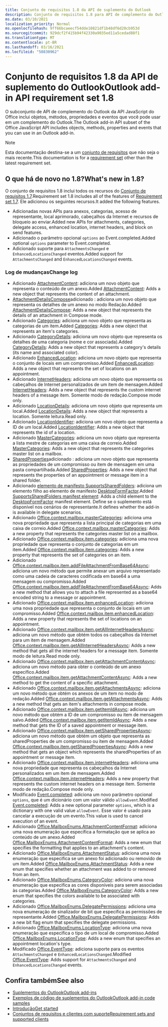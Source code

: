 ```yaml
---
title: Conjunto de requisitos 1.8 da API de suplemento do Outlook
description: Conjunto de requisitos 1.8 para API de complemento do Outlook.
ms.date: 03/10/2021
localization_priority: Normal
ms.openlocfilehash: 9ff66bcaeecf54dde10821df1b48df6d20cb953d
ms.sourcegitcommit: 929dcf2f415b94f42330a9035ed11a5cedad88f1
ms.translationtype: MT
ms.contentlocale: pt-BR
ms.lasthandoff: 03/16/2021
ms.locfileid: "50830962"
---
```

# <a name="outlook-add-in-api-requirement-set-18"></a><span data-ttu-id="cba3d-103">Conjunto de requisitos 1.8 da API de suplemento do Outlook</span><span class="sxs-lookup"><span data-stu-id="cba3d-103">Outlook add-in API requirement set 1.8</span></span>

<span data-ttu-id="cba3d-104">O subconjunto de API de complemento do Outlook da API JavaScript do Office inclui objetos, métodos, propriedades e eventos que você pode usar em um complemento do Outlook.</span><span class="sxs-lookup"><span data-stu-id="cba3d-104">The Outlook add-in API subset of the Office JavaScript API includes objects, methods, properties and events that you can use in an Outlook add-in.</span></span>

> [!NOTE]
> <span data-ttu-id="cba3d-105">Esta documentação destina-se a um [conjunto de requisitos](../../requirement-sets/outlook-api-requirement-sets.md) que não seja o mais recente.</span><span class="sxs-lookup"><span data-stu-id="cba3d-105">This documentation is for a [requirement set](../../requirement-sets/outlook-api-requirement-sets.md) other than the latest requirement set.</span></span>

## <a name="whats-new-in-18"></a><span data-ttu-id="cba3d-106">O que há de novo no 1.8?</span><span class="sxs-lookup"><span data-stu-id="cba3d-106">What's new in 1.8?</span></span>

<span data-ttu-id="cba3d-107">O conjunto de requisitos 1.8 inclui todos os recursos do [Conjunto de requisitos 1.7](../requirement-set-1.7/outlook-requirement-set-1.7.md).</span><span class="sxs-lookup"><span data-stu-id="cba3d-107">Requirement set 1.8 includes all of the features of [Requirement set 1.7](../requirement-set-1.7/outlook-requirement-set-1.7.md).</span></span> <span data-ttu-id="cba3d-108">Ele adicionou os seguintes recursos.</span><span class="sxs-lookup"><span data-stu-id="cba3d-108">It added the following features.</span></span>

- <span data-ttu-id="cba3d-109">Adicionadas novas APIs para anexos, categorias, acesso de representante, local aprimorado, cabeçalhos da Internet e recursos de bloqueio ao enviar.</span><span class="sxs-lookup"><span data-stu-id="cba3d-109">Added new APIs for attachments, categories, delegate access, enhanced location, internet headers, and block on send features.</span></span>
- <span data-ttu-id="cba3d-110">Adicionado o parâmetro opcional `options` ao Event.completed.</span><span class="sxs-lookup"><span data-stu-id="cba3d-110">Added optional `options` parameter to Event.completed.</span></span>
- <span data-ttu-id="cba3d-111">Adicionado suporte para `AttachmentsChanged` e `EnhancedLocationsChanged` eventos.</span><span class="sxs-lookup"><span data-stu-id="cba3d-111">Added support for `AttachmentsChanged` and `EnhancedLocationsChanged` events.</span></span>

### <a name="change-log"></a><span data-ttu-id="cba3d-112">Log de mudanças</span><span class="sxs-lookup"><span data-stu-id="cba3d-112">Change log</span></span>

- <span data-ttu-id="cba3d-113">Adicionado [AttachmentContent](/javascript/api/outlook/office.attachmentcontent?view=outlook-js-1.8&preserve-view=true): adiciona um novo objeto que representa o conteúdo de um anexo.</span><span class="sxs-lookup"><span data-stu-id="cba3d-113">Added [AttachmentContent](/javascript/api/outlook/office.attachmentcontent?view=outlook-js-1.8&preserve-view=true): Adds a new object that represents the content of an attachment.</span></span>
- <span data-ttu-id="cba3d-114">[AttachmentDetailsCompose](/javascript/api/outlook/office.attachmentdetailscompose?view=outlook-js-1.8&preserve-view=true)adicionado : adiciona um novo objeto que representa os detalhes de um anexo no modo Redação.</span><span class="sxs-lookup"><span data-stu-id="cba3d-114">Added [AttachmentDetailsCompose](/javascript/api/outlook/office.attachmentdetailscompose?view=outlook-js-1.8&preserve-view=true): Adds a new object that represents the details of an attachment in Compose mode.</span></span>
- <span data-ttu-id="cba3d-115">Adicionado [Categories](/javascript/api/outlook/office.categories?view=outlook-js-1.8&preserve-view=true): adiciona um novo objeto que representa as categorias de um item.</span><span class="sxs-lookup"><span data-stu-id="cba3d-115">Added [Categories](/javascript/api/outlook/office.categories?view=outlook-js-1.8&preserve-view=true): Adds a new object that represents an item's categories.</span></span>
- <span data-ttu-id="cba3d-116">Adicionado [CategoryDetails](/javascript/api/outlook/office.categorydetails?view=outlook-js-1.8&preserve-view=true): adiciona um novo objeto que representa os detalhes de uma categoria (nome e cor associada).</span><span class="sxs-lookup"><span data-stu-id="cba3d-116">Added [CategoryDetails](/javascript/api/outlook/office.categorydetails?view=outlook-js-1.8&preserve-view=true): Adds a new object that represents a category's details (its name and associated color).</span></span>
- <span data-ttu-id="cba3d-117">Adicionado [EnhancedLocation](/javascript/api/outlook/office.enhancedlocation?view=outlook-js-1.8&preserve-view=true): adiciona um novo objeto que representa o conjunto de locais em um compromisso.</span><span class="sxs-lookup"><span data-stu-id="cba3d-117">Added [EnhancedLocation](/javascript/api/outlook/office.enhancedlocation?view=outlook-js-1.8&preserve-view=true): Adds a new object that represents the set of locations on an appointment.</span></span>
- <span data-ttu-id="cba3d-118">Adicionado [InternetHeaders](/javascript/api/outlook/office.internetheaders?view=outlook-js-1.8&preserve-view=true): adiciona um novo objeto que representa os cabeçalhos de Internet personalizados de um item de mensagem.</span><span class="sxs-lookup"><span data-stu-id="cba3d-118">Added [InternetHeaders](/javascript/api/outlook/office.internetheaders?view=outlook-js-1.8&preserve-view=true): Adds a new object that represents the custom internet headers of a message item.</span></span> <span data-ttu-id="cba3d-119">Somente modo de redação.</span><span class="sxs-lookup"><span data-stu-id="cba3d-119">Compose mode only.</span></span>
- <span data-ttu-id="cba3d-120">Adicionado [LocationDetails](/javascript/api/outlook/office.locationdetails?view=outlook-js-1.8&preserve-view=true): adiciona um novo objeto que representa um local.</span><span class="sxs-lookup"><span data-stu-id="cba3d-120">Added [LocationDetails](/javascript/api/outlook/office.locationdetails?view=outlook-js-1.8&preserve-view=true): Adds a new object that represents a location.</span></span> <span data-ttu-id="cba3d-121">Somente leitura.</span><span class="sxs-lookup"><span data-stu-id="cba3d-121">Read only.</span></span>
- <span data-ttu-id="cba3d-122">Adicionado [LocationIdentifier](/javascript/api/outlook/office.locationidentifier?view=outlook-js-1.8&preserve-view=true): adiciona um novo objeto que representa a ID de um local.</span><span class="sxs-lookup"><span data-stu-id="cba3d-122">Added [LocationIdentifier](/javascript/api/outlook/office.locationidentifier?view=outlook-js-1.8&preserve-view=true): Adds a new object that represents the id of a location.</span></span>
- <span data-ttu-id="cba3d-123">Adicionado [MasterCategories](/javascript/api/outlook/office.mastercategories?view=outlook-js-1.8&preserve-view=true): adiciona um novo objeto que representa a lista mestre de categorias em uma caixa de correio.</span><span class="sxs-lookup"><span data-stu-id="cba3d-123">Added [MasterCategories](/javascript/api/outlook/office.mastercategories?view=outlook-js-1.8&preserve-view=true): Adds a new object that represents the categories master list on a mailbox.</span></span>
- <span data-ttu-id="cba3d-124">[SharedProperties](/javascript/api/outlook/office.sharedproperties?view=outlook-js-1.8&preserve-view=true)adicionado : adiciona um novo objeto que representa as propriedades de um compromisso ou item de mensagem em uma pasta compartilhada.</span><span class="sxs-lookup"><span data-stu-id="cba3d-124">Added [SharedProperties](/javascript/api/outlook/office.sharedproperties?view=outlook-js-1.8&preserve-view=true): Adds a new object that represents the properties of an appointment or message item in a shared folder.</span></span>
- <span data-ttu-id="cba3d-125">Adicionado [elemento de manifesto SupportsSharedFolders](../../manifest/supportssharedfolders.md): adiciona um elemento filho ao elemento de manifesto [DesktopFormFactor](../../manifest/desktopformfactor.md).</span><span class="sxs-lookup"><span data-stu-id="cba3d-125">Added [SupportsSharedFolders manifest element](../../manifest/supportssharedfolders.md): Adds a child element to the [DesktopFormFactor](../../manifest/desktopformfactor.md) manifest element.</span></span> <span data-ttu-id="cba3d-126">Define se o suplemento está disponível nos cenários de representante.</span><span class="sxs-lookup"><span data-stu-id="cba3d-126">It defines whether the add-in is available in delegate scenarios.</span></span>
- <span data-ttu-id="cba3d-127">Adicionado [Office.context.mailbox.masterCategories](office.context.mailbox.md#properties): adiciona uma nova propriedade que representa a lista principal de categorias em uma caixa de correio.</span><span class="sxs-lookup"><span data-stu-id="cba3d-127">Added [Office.context.mailbox.masterCategories](office.context.mailbox.md#properties): Adds a new property that represents the categories master list on a mailbox.</span></span>
- <span data-ttu-id="cba3d-128">Adicionado [Office.context.mailbox.item.categories](office.context.mailbox.item.md#properties): adiciona uma nova propriedade que representa o conjunto de categorias em um item.</span><span class="sxs-lookup"><span data-stu-id="cba3d-128">Added [Office.context.mailbox.item.categories](office.context.mailbox.item.md#properties): Adds a new property that represents the set of categories on an item.</span></span>
- <span data-ttu-id="cba3d-129">Adicionado [Office.context.mailbox.item.addFileAttachmentFromBase64Async](office.context.mailbox.item.md#methods): adiciona um novo método que permite anexar um arquivo representado como uma cadeia de caracteres codificada em base64 a uma mensagem ou compromisso.</span><span class="sxs-lookup"><span data-stu-id="cba3d-129">Added [Office.context.mailbox.item.addFileAttachmentFromBase64Async](office.context.mailbox.item.md#methods): Adds a new method that allows you to attach a file represented as a base64 encoded string to a message or appointment.</span></span>
- <span data-ttu-id="cba3d-130">Adicionado [Office.context.mailbox.item.enhancedLocation](office.context.mailbox.item.md#properties): adiciona uma nova propriedade que representa o conjunto de locais em um compromisso.</span><span class="sxs-lookup"><span data-stu-id="cba3d-130">Added [Office.context.mailbox.item.enhancedLocation](office.context.mailbox.item.md#properties): Adds a new property that represents the set of locations on an appointment.</span></span>
- <span data-ttu-id="cba3d-131">Adicionado [Office.context.mailbox.item.getAllInternetHeadersAsync](office.context.mailbox.item.md#methods): adiciona um novo método que obtém todos os cabeçalhos da Internet para um item de mensagem.</span><span class="sxs-lookup"><span data-stu-id="cba3d-131">Added [Office.context.mailbox.item.getAllInternetHeadersAsync](office.context.mailbox.item.md#methods): Adds a new method that gets all the internet headers for a message item.</span></span> <span data-ttu-id="cba3d-132">Somente modo de leitura.</span><span class="sxs-lookup"><span data-stu-id="cba3d-132">Read mode only.</span></span>
- <span data-ttu-id="cba3d-133">Adicionado [Office.context.mailbox.item.getAttachmentContentAsync](office.context.mailbox.item.md#methods): adiciona um novo método para obter o conteúdo de um anexo específico.</span><span class="sxs-lookup"><span data-stu-id="cba3d-133">Added [Office.context.mailbox.item.getAttachmentContentAsync](office.context.mailbox.item.md#methods): Adds a new method to get the content of a specific attachment.</span></span>
- <span data-ttu-id="cba3d-134">Adicionado [Office.context.mailbox.item.getAttachmentsAsync](office.context.mailbox.item.md#methods): adiciona um novo método que obtém os anexos de um item no modo de redação.</span><span class="sxs-lookup"><span data-stu-id="cba3d-134">Added [Office.context.mailbox.item.getAttachmentsAsync](office.context.mailbox.item.md#methods): Adds a new method that gets an item's attachments in compose mode.</span></span>
- <span data-ttu-id="cba3d-135">Adicionado [Office.context.mailbox.item.getItemIdAsync](office.context.mailbox.item.md#methods): adiciona um novo método que obtém a ID de um compromisso ou item de mensagem salvo.</span><span class="sxs-lookup"><span data-stu-id="cba3d-135">Added [Office.context.mailbox.item.getItemIdAsync](office.context.mailbox.item.md#methods): Adds a new method that gets the ID of a saved appointment or message item.</span></span>
- <span data-ttu-id="cba3d-136">Adicionado [Office.context.mailbox.item.getSharedPropertiesAsync](office.context.mailbox.item.md#methods): adiciona um novo método que obtém um objeto que representa as sharedProperties de um compromisso ou item de mensagem.</span><span class="sxs-lookup"><span data-stu-id="cba3d-136">Added [Office.context.mailbox.item.getSharedPropertiesAsync](office.context.mailbox.item.md#methods): Adds a new method that gets an object which represents the sharedProperties of an appointment or message item.</span></span>
- <span data-ttu-id="cba3d-137">Adicionado [Office.context.mailbox.item.internetHeaders](office.context.mailbox.item.md#properties): adiciona uma nova propriedade que representa os cabeçalhos da Internet personalizados em um item de mensagem.</span><span class="sxs-lookup"><span data-stu-id="cba3d-137">Added [Office.context.mailbox.item.internetHeaders](office.context.mailbox.item.md#properties): Adds a new property that represents the custom internet headers on a message item.</span></span> <span data-ttu-id="cba3d-138">Somente modo de redação.</span><span class="sxs-lookup"><span data-stu-id="cba3d-138">Compose mode only.</span></span>
- <span data-ttu-id="cba3d-139">Modificado [Event.completed](/javascript/api/office/office.addincommands.event#completed-options-): adiciona um novo parâmetro opcional `options`, que é um dicionário com um valor válido `allowEvent`.</span><span class="sxs-lookup"><span data-stu-id="cba3d-139">Modified [Event.completed](/javascript/api/office/office.addincommands.event#completed-options-): Adds a new optional parameter `options`, which is a dictionary with one valid value `allowEvent`.</span></span> <span data-ttu-id="cba3d-140">Esse valor é usado para cancelar a execução de um evento.</span><span class="sxs-lookup"><span data-stu-id="cba3d-140">This value is used to cancel execution of an event.</span></span>
- <span data-ttu-id="cba3d-141">Adicionado [Office.MailboxEnums.AttachmentContentFormat](/javascript/api/outlook/office.mailboxenums.attachmentcontentformat?view=outlook-js-1.8&preserve-view=true): adiciona uma nova enumeração que especifica a formatação que se aplica ao conteúdo de um anexo.</span><span class="sxs-lookup"><span data-stu-id="cba3d-141">Added [Office.MailboxEnums.AttachmentContentFormat](/javascript/api/outlook/office.mailboxenums.attachmentcontentformat?view=outlook-js-1.8&preserve-view=true): Adds a new enum that specifies the formatting that applies to an attachment's content.</span></span>
- <span data-ttu-id="cba3d-142">Adicionado [Office.MailboxEnums.AttachmentStatus](/javascript/api/outlook/office.mailboxenums.attachmentstatus?view=outlook-js-1.8&preserve-view=true): adiciona uma nova enumeração que especifica se um anexo foi adicionado ou removido de um item.</span><span class="sxs-lookup"><span data-stu-id="cba3d-142">Added [Office.MailboxEnums.AttachmentStatus](/javascript/api/outlook/office.mailboxenums.attachmentstatus?view=outlook-js-1.8&preserve-view=true): Adds a new enum that specifies whether an attachment was added to or removed from an item.</span></span>
- <span data-ttu-id="cba3d-143">Adicionado [Office.MailboxEnums.CategoryColor](/javascript/api/outlook/office.mailboxenums.categorycolor?view=outlook-js-1.8&preserve-view=true): adiciona uma nova enumeração que especifica as cores disponíveis para serem associadas às categorias.</span><span class="sxs-lookup"><span data-stu-id="cba3d-143">Added [Office.MailboxEnums.CategoryColor](/javascript/api/outlook/office.mailboxenums.categorycolor?view=outlook-js-1.8&preserve-view=true): Adds a new enum that specifies the colors available to be associated with categories.</span></span>
- <span data-ttu-id="cba3d-144">Adicionado [Office.MailboxEnums.DelegatePermissions](/javascript/api/outlook/office.mailboxenums.delegatepermissions?view=outlook-js-1.8&preserve-view=true): adiciona uma nova enumeração de sinalizador de bit que especifica as permissões de representante.</span><span class="sxs-lookup"><span data-stu-id="cba3d-144">Added [Office.MailboxEnums.DelegatePermissions](/javascript/api/outlook/office.mailboxenums.delegatepermissions?view=outlook-js-1.8&preserve-view=true): Adds a new bit flag enum that specifies the delegate permissions.</span></span>
- <span data-ttu-id="cba3d-145">Adicionado [Office.MailboxEnums.LocationType](/javascript/api/outlook/office.mailboxenums.locationtype?view=outlook-js-1.8&preserve-view=true): adiciona uma nova enumeração que especifica o tipo de um local de compromisso.</span><span class="sxs-lookup"><span data-stu-id="cba3d-145">Added [Office.MailboxEnums.LocationType](/javascript/api/outlook/office.mailboxenums.locationtype?view=outlook-js-1.8&preserve-view=true): Adds a new enum that specifies an appointment location's type.</span></span>
- <span data-ttu-id="cba3d-146">Modificado [Office.EventType](/javascript/api/office/office.eventtype): adiciona suporte para os eventos `AttachmentsChanged` e `EnhancedLocationsChanged`.</span><span class="sxs-lookup"><span data-stu-id="cba3d-146">Modified [Office.EventType](/javascript/api/office/office.eventtype): Adds support for `AttachmentsChanged` and `EnhancedLocationsChanged` events.</span></span>

## <a name="see-also"></a><span data-ttu-id="cba3d-147">Confira também</span><span class="sxs-lookup"><span data-stu-id="cba3d-147">See also</span></span>

- [<span data-ttu-id="cba3d-148">Suplementos do Outlook</span><span class="sxs-lookup"><span data-stu-id="cba3d-148">Outlook add-ins</span></span>](../../../outlook/outlook-add-ins-overview.md)
- [<span data-ttu-id="cba3d-149">Exemplos de código de suplementos do Outlook</span><span class="sxs-lookup"><span data-stu-id="cba3d-149">Outlook add-in code samples</span></span>](https://developer.microsoft.com/outlook/gallery/?filterBy=Outlook,Samples,Add-ins)
- [<span data-ttu-id="cba3d-150">Introdução</span><span class="sxs-lookup"><span data-stu-id="cba3d-150">Get started</span></span>](../../../quickstarts/outlook-quickstart.md)
- [<span data-ttu-id="cba3d-151">Conjuntos de requisitos e clientes com suporte</span><span class="sxs-lookup"><span data-stu-id="cba3d-151">Requirement sets and supported clients</span></span>](../../requirement-sets/outlook-api-requirement-sets.md)
